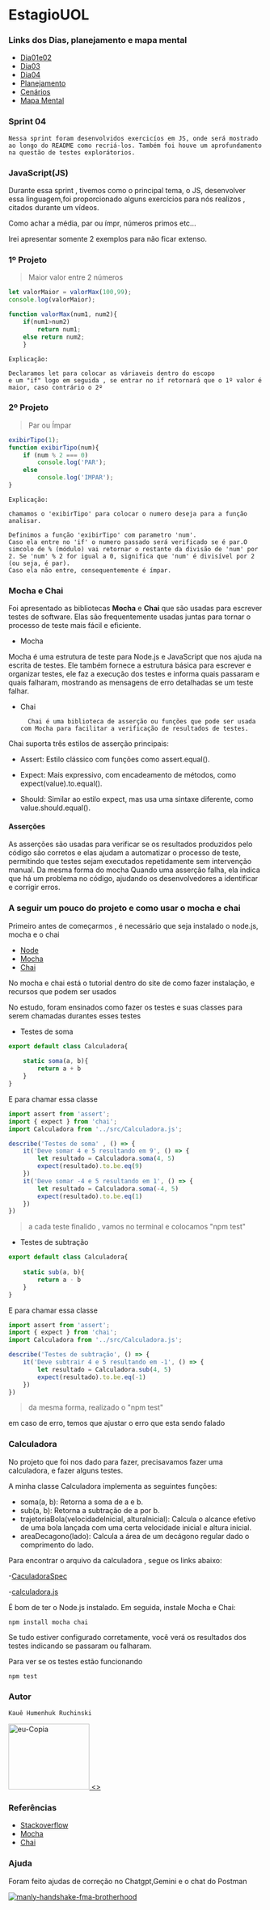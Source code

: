 # EstagioUOL

### Links dos Dias, planejamento e mapa mental

- [Dia01e02](https://github.com/KaueRuchinski/EstagioUOL/blob/1a5481da044c571940b6ed2f38a75a202fd15985/Sprint4/Dia01e02.md)
- [Dia03](https://github.com/KaueRuchinski/EstagioUOL/blob/1a5481da044c571940b6ed2f38a75a202fd15985/Sprint4/Dia03.md)
- [Dia04](https://github.com/KaueRuchinski/EstagioUOL/blob/1a5481da044c571940b6ed2f38a75a202fd15985/Sprint4/Dia04.md)
- [Planejamento](https://github.com/KaueRuchinski/EstagioUOL/blob/1a5481da044c571940b6ed2f38a75a202fd15985/Sprint4/planejamentoSP04.md)
- [Cenários](https://github.com/KaueRuchinski/EstagioUOL/blob/1a5481da044c571940b6ed2f38a75a202fd15985/Sprint4/cen%C3%A1riosSprint4.md)
- [Mapa Mental](https://github.com/KaueRuchinski/EstagioUOL/blob/1a5481da044c571940b6ed2f38a75a202fd15985/Sprint4/mapaMentalSP04.md)



### Sprint 04

    Nessa sprint foram desenvolvidos exercicíos em JS, onde será mostrado ao longo do README como recriá-los. Também foi houve um aprofundamento na questão de testes explorátorios.


### JavaScript(JS)

Durante essa sprint , tivemos como o principal tema, o JS, desenvolver essa linguagem,foi proporcionado alguns exercícios para nós realizos , citados durante um vídeos.

Como achar a média, par ou ímpr, números primos etc...

Irei apresentar somente 2 exemplos para não ficar extenso.

### 1º Projeto
> Maior valor entre 2 números
```js
let valorMaior = valorMax(100,99);
console.log(valorMaior);

function valorMax(num1, num2){
    if(num1>num2)
        return num1;
    else return num2; 
    }
```
    Explicação: 

    Declaramos let para colocar as váriaveis dentro do escopo
    e um "if" logo em seguida , se entrar no if retornará que o 1º valor é maior, caso contrário o 2º

### 2º Projeto
> Par ou Ímpar

```js
exibirTipo(1);
function exibirTipo(num){
    if (num % 2 === 0)
        console.log('PAR');
    else
        console.log('IMPAR');
}
```
    Explicação:

    chamamos o 'exibirTipo' para colocar o numero deseja para a função analisar.

    Definimos a função 'exibirTipo' com parametro 'num'.
    Caso ela entre no 'if' o numero passado será verificado se é par.O simcolo de % (módulo) vai retornar o restante da divisão de 'num' por 2. Se 'num' % 2 for igual a 0, significa que 'num' é divisível por 2 (ou seja, é par).
    Caso ela não entre, consequentemente é ímpar.

### Mocha e Chai

Foi apresentado as bibliotecas **Mocha** e **Chai** que são usadas para escrever testes de software. Elas são frequentemente usadas juntas para tornar o processo de teste mais fácil e eficiente.

- Mocha

Mocha é uma estrutura de teste para Node.js e JavaScript que nos ajuda na escrita de testes. Ele também fornece a estrutura básica para escrever e organizar testes, ele faz a execução dos testes e informa quais passaram e quais falharam, mostrando as mensagens de erro detalhadas se um teste falhar.

- Chai

        Chai é uma biblioteca de asserção ou funções que pode ser usada com Mocha para facilitar a verificação de resultados de testes.

Chai suporta três estilos de asserção principais:

- Assert: Estilo clássico com funções como assert.equal().

- Expect: Mais expressivo, com encadeamento de métodos, como expect(value).to.equal().

- Should: Similar ao estilo expect, mas usa uma sintaxe diferente, como value.should.equal().

#### Asserções

As asserções são usadas para verificar se os resultados produzidos pelo código são corretos e elas ajudam a automatizar o processo de teste, permitindo que testes sejam executados repetidamente sem intervenção manual. Da mesma forma do mocha Quando uma asserção falha, ela indica que há um problema no código, ajudando os desenvolvedores a identificar e corrigir erros.


### A seguir um pouco do projeto e como usar o mocha e chai

Primeiro antes de começarmos , é necessário que seja instalado o node.js, mocha e o chai

- [Node](https://nodejs.org/en/download/)
- [Mocha](https://mochajs.org)
- [Chai](https://www.chaijs.com)

No mocha e chai está o tutorial dentro do site de como fazer instalação, e recursos que podem ser usados

No estudo, foram ensinados como fazer os testes e suas classes para serem chamadas durantes esses testes

- Testes de soma

```js
export default class Calculadora{
    
    static soma(a, b){
        return a + b
    }
}
```
E para chamar essa classe
```js
import assert from 'assert';
import { expect } from 'chai';
import Calculadora from '../src/Calculadora.js';

describe('Testes de soma' , () => {
    it('Deve somar 4 e 5 resultando em 9', () => {
        let resultado = Calculadora.soma(4, 5)
        expect(resultado).to.be.eq(9)
    })
    it('Deve somar -4 e 5 resultando em 1', () => {
        let resultado = Calculadora.soma(-4, 5)
        expect(resultado).to.be.eq(1)
    })
})
```

> a cada teste finalido , vamos no terminal e colocamos "npm test"


- Testes de subtração

```js
export default class Calculadora{
    
    static sub(a, b){
        return a - b
    }
}
```
E para chamar essa classe
```js
import assert from 'assert';
import { expect } from 'chai';
import Calculadora from '../src/Calculadora.js';

describe('Testes de subtração', () => {
    it('Deve subtrair 4 e 5 resultando em -1', () => {
        let resultado = Calculadora.sub(4, 5)
        expect(resultado).to.be.eq(-1)
    })
})
```

> da mesma forma, realizado o "npm test"

em caso de erro, temos que ajustar o erro que esta sendo falado

### Calculadora

No projeto que foi nos dado para fazer, precisavamos fazer uma calculadora, e fazer alguns testes.

A  minha classe Calculadora implementa as seguintes funções:

- soma(a, b): Retorna a soma de a e b.
- sub(a, b): Retorna a subtração de a por b.
- trajetoriaBola(velocidadeInicial, alturaInicial): Calcula o alcance efetivo de uma bola lançada com uma certa velocidade inicial e altura inicial.
- areaDecagono(lado): Calcula a área de um decágono regular dado o comprimento do lado.

Para encontrar o arquivo da calculadora , segue os links abaixo:

-[CaculadoraSpec](https://github.com/KaueRuchinski/EstagioUOL/blob/1a5481da044c571940b6ed2f38a75a202fd15985/test/calculadora.spec.js)

-[calculadora.js](https://github.com/KaueRuchinski/EstagioUOL/blob/1a5481da044c571940b6ed2f38a75a202fd15985/src/Calculadora.js)

É bom de ter o Node.js instalado. Em seguida, instale Mocha e Chai:
    
    npm install mocha chai

Se tudo estiver configurado corretamente, você verá os resultados dos testes indicando se passaram ou falharam.

Para ver se os testes estão funcionando 

    npm test

### Autor

    Kauê Humenhuk Ruchinski

<a href="https://ibb.co/8M325rD"><img src="https://i.ibb.co/qBG9sNM/eu-Copia.jpg" width="160" height="130" alt="eu-Copia" border="0"> <></a>

### Referências
- [Stackoverflow](https://stackoverflow.com)
- [Mocha](https://mochajs.org)
- [Chai](https://www.chaijs.com)

### Ajuda

Foram feito ajudas de correção no Chatgpt,Gemini e o chat do Postman


<a href="https://imgbb.com/"><img src="https://i.ibb.co/TghvGQT/manly-handshake-fma-brotherhood.gif" alt="manly-handshake-fma-brotherhood" border="0"></a>
